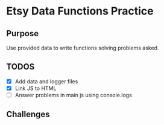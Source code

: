 # Etsy Data Functions Practice

## Purpose
Use provided data to write functions solving problems asked.

## TODOS
- [x] Add data and logger files
- [x] Link JS to HTML
- [ ] Answer problems in main js using console.logs

## Challenges

